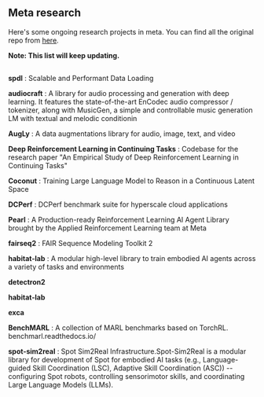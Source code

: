 ## Meta research

Here's some ongoing research projects in meta. You can find all the original repo from [here](https://github.com/facebookresearch).

**Note: This list will keep updating.**
## 

**spdl** : Scalable and Performant Data Loading


**audiocraft** : A library for audio processing and generation with deep learning. It features the state-of-the-art EnCodec audio compressor / tokenizer, along with MusicGen, a simple and controllable music generation LM with textual and melodic conditionin


**AugLy** : A data augmentations library for audio, image, text, and video


**Deep Reinforcement Learning in Continuing Tasks** : Codebase for the research paper "An Empirical Study of Deep Reinforcement Learning in Continuing Tasks"


**Coconut** : Training Large Language Model to Reason in a Continuous Latent Space


**DCPerf** : DCPerf benchmark suite for hyperscale cloud applications


**Pearl** : A Production-ready Reinforcement Learning AI Agent Library brought by the Applied Reinforcement Learning team at Meta


**fairseq2** : FAIR Sequence Modeling Toolkit 2


**habitat-lab** : A modular high-level library to train embodied AI agents across a variety of tasks and environments

**detectron2** 

**habitat-lab**

**exca**

**BenchMARL** : A collection of MARL benchmarks based on TorchRL. benchmarl.readthedocs.io/

**spot-sim2real** : Spot Sim2Real Infrastructure.Spot-Sim2Real is a modular library for development of Spot for embodied AI tasks (e.g., Language-guided Skill Coordination (LSC), Adaptive Skill Coordination (ASC)) -- configuring Spot robots, controlling sensorimotor skills, and coordinating Large Language Models (LLMs).
